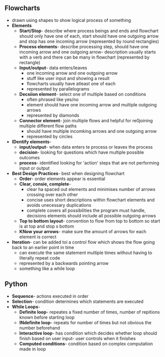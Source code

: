 ## Flowcharts
- drawn using shapes to show logical process of something
- **Elements**
	- **Start/Stop**- describe where process beings and ends and flowchart should only have one of each, start should have one outgoing arrow and stop has one incoming arrow (represented by round rectangles)
	- **Process elements**- describe processing step, should have one incoming arrow and one outgoing arrow- description usually starts with a verb and there can be many in flowchart (represented by rectangle)
	- **Input/output**- data enters/leaves
		- one incoming arrow and one outgoing arrow
		- stuff like user input and showing a result
		- flowcharts usually have atleast one of each
		- represented by parallelograms
	- **Decsiion element**- select one of multiple based on conditions
		- often phrased like yes/no
		- element should have one incoming arrow and multiple outgoing arrows
		- represented by diamonds
	- **Connector element**- join multiple flows and helpful for re0joining multiple different flow paths
		- should have multiple incomking arrows and one outgoing arrow
		- represented by circles
- **IDentify elements**-
	- **input/output**- when data enters te process or leaves the process
	- **decision**- looking for questions which have multiple possible outcomes
	- **process**- identified looking for 'action' steps that are not performing input or output
- **Best Design Practices**- best when designing flowchart
	- **Order**- order elements appear is essential
	- **Clear, consie, complete**- 
		- clear ha spaced out elements and minimises number of arrows crossing over each other
		- concise uses short descriptions within flowchart elements and avoids unecessary duplications
		- complete covers all possibilities the program must handle, decisions elements should include all possible outgoing arrows
	- **Top to bottom layout**- convention to flow from top to bottom so start is at top and stop s bottom
	- **KNow your arrows**- make sure the amount of arrows for each element is correct
- **Iteration**- can be added toi a control flow which shows the flow going back to an earlier point in time
	- can execute the same statement multiple times without having to literally repeat code
	- represented by a backwards pointing arrow
	- something like a while loop
## Python
- **Sequence**- actions executed in order
- **Selection**- condition determines which statements are executed
- **While Loops**-
	- **Definite loop**- repeates a fixed number of times, number of repitions known before starting loop
	- **INdefinite loop**- repeats for number of times but not obvious the number beforehand
	- **Interactive loop**- has condition which decides whether loop should finish based on user input- user controls when it finishes
	- **Computed conditions**- condition based on complex computation made in loop
	